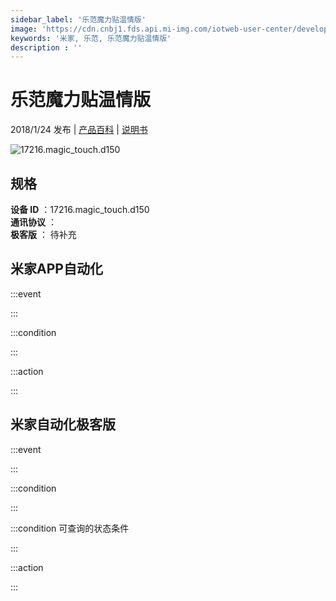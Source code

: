 ```yaml
---
sidebar_label: '乐范魔力贴温情版'
image: 'https://cdn.cnbj1.fds.api.mi-img.com/iotweb-user-center/developer_16788708897286wZW444A.png?GalaxyAccessKeyId=AKVGLQWBOVIRQ3XLEW&Expires=9223372036854775807&Signature=cFtw+chlJ7kgfied/9mNi9DBwTA='
keywords: '米家, 乐范, 乐范魔力贴温情版'
description : ''
---
```

# 乐范魔力贴温情版

2018/1/24 发布 | [产品百科](https://home.mi.com/webapp/content/baike/product/index.html?model=17216.magic_touch.d150/) | [说明书](https://home.mi.com/views/introduction.html?model=17216.magic_touch.d150&region=cn)

![17216.magic_touch.d150](https://cdn.cnbj1.fds.api.mi-img.com/iotweb-user-center/developer_16788708897286wZW444A.png?GalaxyAccessKeyId=AKVGLQWBOVIRQ3XLEW&Expires=9223372036854775807&Signature=cFtw+chlJ7kgfied/9mNi9DBwTA=)

## 规格  
> 
**设备 ID** ：17216.magic_touch.d150  
**通讯协议** ：  
**极客版**  ： 待补充 


## 米家APP自动化  

:::event  

:::

:::condition  

:::

:::action   

:::

## 米家自动化极客版  

:::event  

:::

:::condition  

:::

:::condition 可查询的状态条件  

:::

:::action  

:::

        
